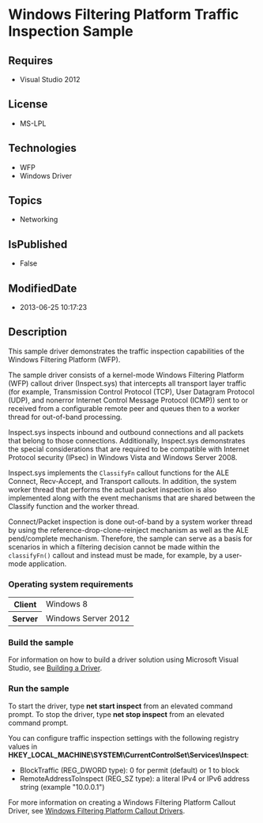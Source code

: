 # Windows Filtering Platform Traffic Inspection Sample
## Requires
* Visual Studio 2012
## License
* MS-LPL
## Technologies
* WFP
* Windows Driver
## Topics
* Networking
## IsPublished
* False
## ModifiedDate
* 2013-06-25 10:17:23
## Description

<div id="mainSection">
<p>This sample driver demonstrates the traffic inspection capabilities of the Windows Filtering Platform (WFP).
</p>
<p>The sample driver consists of a kernel-mode Windows Filtering Platform (WFP) callout driver (Inspect.sys) that intercepts all transport layer traffic (for example, Transmission Control Protocol (TCP), User Datagram Protocol (UDP), and nonerror Internet Control
 Message Protocol (ICMP)) sent to or received from a configurable remote peer and queues then to a worker thread for out-of-band processing.</p>
<p>Inspect.sys inspects inbound and outbound connections and all packets that belong to those connections. Additionally, Inspect.sys demonstrates the special considerations that are required to be compatible with Internet Protocol security (IPsec) in Windows
 Vista and Windows Server 2008.</p>
<p>Inspect.sys implements the <code>ClassifyFn</code> callout functions for the ALE Connect, Recv-Accept, and Transport callouts. In addition, the system worker thread that performs the actual packet inspection is also implemented along with the event mechanisms
 that are shared between the Classify function and the worker thread.</p>
<p>Connect/Packet inspection is done out-of-band by a system worker thread by using the reference-drop-clone-reinject mechanism as well as the ALE pend/complete mechanism. Therefore, the sample can serve as a basis for scenarios in which a filtering decision
 cannot be made within the <code>classifyFn()</code> callout and instead must be made, for example, by a user-mode application.</p>
<h3>Operating system requirements</h3>
<table>
<tbody>
<tr>
<th>Client</th>
<td><dt>Windows&nbsp;8 </dt></td>
</tr>
<tr>
<th>Server</th>
<td><dt>Windows Server&nbsp;2012 </dt></td>
</tr>
</tbody>
</table>
<h3>Build the sample</h3>
<p>For information on how to build a driver solution using Microsoft Visual Studio, see
<a href="http://msdn.microsoft.com/en-us/library/windows/hardware/ff554644">Building a Driver</a>.</p>
<h3>Run the sample</h3>
<p>To start the driver, type <b>net start inspect</b> from an elevated command prompt. To stop the driver, type
<b>net stop inspect</b> from an elevated command prompt.</p>
<p>You can configure traffic inspection settings with the following registry values in
<b>HKEY_LOCAL_MACHINE\SYSTEM\CurrentControlSet\Services\Inspect</b>:</p>
<ul>
<li>BlockTraffic (REG_DWORD type): 0 for permit (default) or 1 to block </li><li>RemoteAddressToInspect (REG_SZ type): a literal IPv4 or IPv6 address string (example &quot;10.0.0.1&quot;)
</li></ul>
<p>For more information on creating a Windows Filtering Platform Callout Driver, see
<a href="http://msdn.microsoft.com/en-us/library/windows/hardware/ff571068">Windows Filtering Platform Callout Drivers</a>.</p>
</div>
